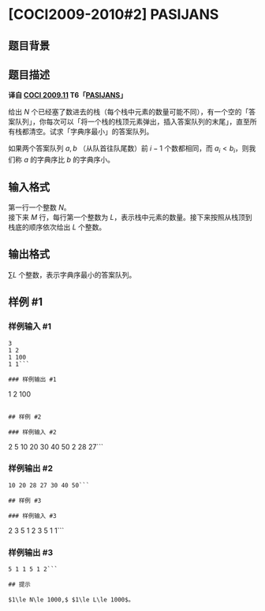 # [COCI2009-2010#2] PASIJANS

## 题目背景



## 题目描述

 **译自 [COCI 2009.11](http://hsin.hr/coci/archive/2009_2010/) T6「[PASIJANS](http://hsin.hr/coci/archive/2009_2010/contest2_tasks.pdf)」**

给出 $N$ 个已经塞了数进去的栈（每个栈中元素的数量可能不同），有一个空的「答案队列」，你每次可以「将一个栈的栈顶元素弹出，插入答案队列的末尾」，直至所有栈都清空。试求「字典序最小」的答案队列。

如果两个答案队列 $a, b$ （从队首往队尾数）前 $i-1$ 个数都相同，而 $a_i<b_i$，则我们称 $a$ 的字典序比 $b$ 的字典序小。

## 输入格式

第一行一个整数 $N$。  
接下来 $M$ 行，每行第一个整数为 $L$，表示栈中元素的数量。接下来按照从栈顶到栈底的顺序依次给出 $L$ 个整数。

## 输出格式

$\sum L$ 个整数，表示字典序最小的答案队列。

## 样例 #1

### 样例输入 #1
```
3
1 2
1 100
1 1```

### 样例输出 #1

```
1 2 100
```

## 样例 #2

### 样例输入 #2
```
2
5 10 20 30 40 50
2 28 27```

### 样例输出 #2

```
10 20 28 27 30 40 50```

## 样例 #3

### 样例输入 #3
```
2
3 5 1 2
3 5 1 1```

### 样例输出 #3

```
5 1 1 5 1 2```

## 提示

$1\le N\le 1000,$ $1\le L\le 1000$。
